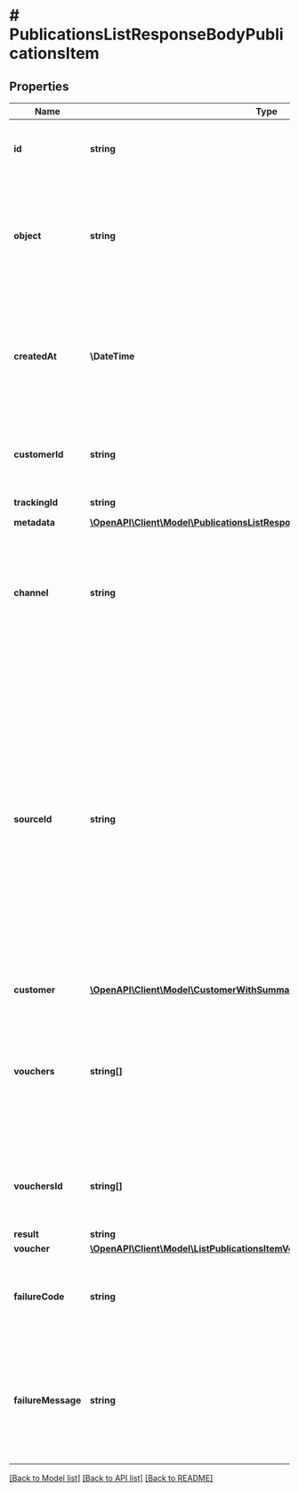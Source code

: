 # # PublicationsListResponseBodyPublicationsItem

## Properties

Name | Type | Description | Notes
------------ | ------------- | ------------- | -------------
**id** | **string** | Unique publication ID, assigned by Voucherify. | [optional]
**object** | **string** | The type of the object represented by the JSON. This object stores information about the &#x60;publication&#x60;. | [optional] [default to 'publication']
**createdAt** | **\DateTime** | Timestamp representing the date and time when the publication was created. The value is shown in the ISO 8601 format. | [optional]
**customerId** | **string** | Unique customer ID of the customer receiving the publication. | [optional]
**trackingId** | **string** | Customer&#39;s &#x60;source_id&#x60;. | [optional]
**metadata** | [**\OpenAPI\Client\Model\PublicationsListResponseBodyPublicationsItemMetadata**](PublicationsListResponseBodyPublicationsItemMetadata.md) |  | [optional]
**channel** | **string** | How the publication was originated. It can be your own custom channel or an example value provided here. | [optional]
**sourceId** | **string** | The merchant&#39;s publication ID if it is different from the Voucherify publication ID. It&#39;s an optional tracking identifier of a publication. It is really useful in case of an integration between multiple systems. It can be a publication ID from a CRM system, database or 3rd-party service. | [optional]
**customer** | [**\OpenAPI\Client\Model\CustomerWithSummaryLoyaltyReferrals**](CustomerWithSummaryLoyaltyReferrals.md) |  | [optional]
**vouchers** | **string[]** | Contains the voucher IDs that was assigned by Voucherify. and Contains the unique voucher codes that was assigned by Voucherify. | [optional]
**vouchersId** | **string[]** | Contains the unique internal voucher IDs that was assigned by Voucherify. | [optional]
**result** | **string** |  | [optional]
**voucher** | [**\OpenAPI\Client\Model\ListPublicationsItemVoucher**](ListPublicationsItemVoucher.md) |  | [optional]
**failureCode** | **string** | Generic reason as to why the create publication operation failed. | [optional]
**failureMessage** | **string** | This parameter will provide more expanded reason as to why the create publication operation failed. | [optional]

[[Back to Model list]](../../README.md#models) [[Back to API list]](../../README.md#endpoints) [[Back to README]](../../README.md)

